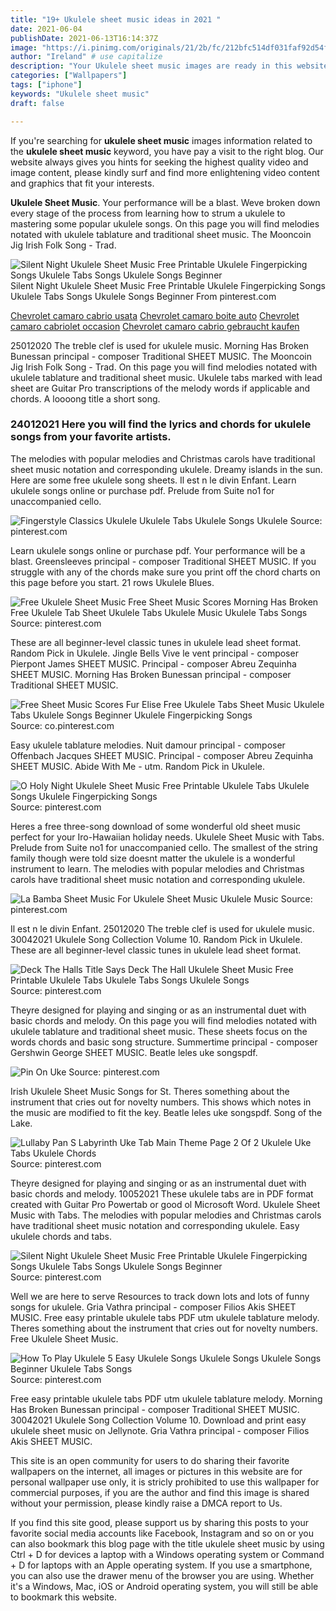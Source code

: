 ```yaml
---
title: "19+ Ukulele sheet music ideas in 2021 "
date: 2021-06-04
publishDate: 2021-06-13T16:14:37Z
image: "https://i.pinimg.com/originals/21/2b/fc/212bfc514df031faf92d54f52481d035.png"
author: "Ireland" # use capitalize
description: "Your Ukulele sheet music images are ready in this website. Ukulele sheet music are a topic that is being searched for and liked by netizens today. You can Download the Ukulele sheet music files here. Find and Download all free vectors."
categories: ["Wallpapers"]
tags: ["iphone"]
keywords: "Ukulele sheet music"
draft: false

---
```


If you're searching for **ukulele sheet music** images information related to the **ukulele sheet music** keyword, you have pay a visit to the right  blog.  Our website always  gives you  hints  for seeking  the highest  quality video and image  content, please kindly surf and find more enlightening video content and graphics  that fit your interests.

**Ukulele Sheet Music**. Your performance will be a blast. Weve broken down every stage of the process from learning how to strum a ukulele to mastering some popular ukulele songs. On this page you will find melodies notated with ukulele tablature and traditional sheet music. The Mooncoin Jig Irish Folk Song - Trad.

![Silent Night Ukulele Sheet Music Free Printable Ukulele Fingerpicking Songs Ukulele Tabs Songs Ukulele Songs Beginner](https://i.pinimg.com/originals/70/14/1d/70141d8d39c380407ab695172ec5e663.png "Silent Night Ukulele Sheet Music Free Printable Ukulele Fingerpicking Songs Ukulele Tabs Songs Ukulele Songs Beginner")
Silent Night Ukulele Sheet Music Free Printable Ukulele Fingerpicking Songs Ukulele Tabs Songs Ukulele Songs Beginner From pinterest.com

[Chevrolet camaro cabrio usata](/chevrolet-camaro-cabrio-usata/)
[Chevrolet camaro boite auto](/chevrolet-camaro-boite-auto/)
[Chevrolet camaro cabriolet occasion](/chevrolet-camaro-cabriolet-occasion/)
[Chevrolet camaro cabrio gebraucht kaufen](/chevrolet-camaro-cabrio-gebraucht-kaufen/)

25012020 The treble clef is used for ukulele music. Morning Has Broken Bunessan principal - composer Traditional SHEET MUSIC. The Mooncoin Jig Irish Folk Song - Trad. On this page you will find melodies notated with ukulele tablature and traditional sheet music. Ukulele tabs marked with lead sheet are Guitar Pro transcriptions of the melody words if applicable and chords. A loooong title a short song.

### 24012021 Here you will find the lyrics and chords for ukulele songs from your favorite artists.

The melodies with popular melodies and Christmas carols have traditional sheet music notation and corresponding ukulele. Dreamy islands in the sun. Here are some free ukulele song sheets. Il est n le divin Enfant. Learn ukulele songs online or purchase pdf. Prelude from Suite no1 for unaccompanied cello.


![Fingerstyle Classics Ukulele Ukulele Tabs Ukulele Songs Ukulele](https://i.pinimg.com/originals/2c/2d/53/2c2d538bcd017ecca12f7facb6064abe.jpg "Fingerstyle Classics Ukulele Ukulele Tabs Ukulele Songs Ukulele")
Source: pinterest.com

Learn ukulele songs online or purchase pdf. Your performance will be a blast. Greensleeves principal - composer Traditional SHEET MUSIC. If you struggle with any of the chords make sure you print off the chord charts on this page before you start. 21 rows Ukulele Blues.

![Free Ukulele Sheet Music Free Sheet Music Scores Morning Has Broken Free Ukulele Tab Sheet Ukulele Tabs Ukulele Music Ukulele Tabs Songs](https://i.pinimg.com/originals/ef/3f/4b/ef3f4b116e64a20b4fa66291bc125f99.png "Free Ukulele Sheet Music Free Sheet Music Scores Morning Has Broken Free Ukulele Tab Sheet Ukulele Tabs Ukulele Music Ukulele Tabs Songs")
Source: pinterest.com

These are all beginner-level classic tunes in ukulele lead sheet format. Random Pick in Ukulele. Jingle Bells Vive le vent principal - composer Pierpont James SHEET MUSIC. Principal - composer Abreu Zequinha SHEET MUSIC. Morning Has Broken Bunessan principal - composer Traditional SHEET MUSIC.

![Free Sheet Music Scores Fur Elise Free Ukulele Tabs Sheet Music Ukulele Tabs Ukulele Songs Beginner Ukulele Fingerpicking Songs](https://i.pinimg.com/originals/44/89/7b/44897b8abe7b118eb84a699ed209c6c4.png "Free Sheet Music Scores Fur Elise Free Ukulele Tabs Sheet Music Ukulele Tabs Ukulele Songs Beginner Ukulele Fingerpicking Songs")
Source: co.pinterest.com

Easy ukulele tablature melodies. Nuit damour principal - composer Offenbach Jacques SHEET MUSIC. Principal - composer Abreu Zequinha SHEET MUSIC. Abide With Me - utm. Random Pick in Ukulele.

![O Holy Night Ukulele Sheet Music Free Printable Ukulele Tabs Ukulele Songs Ukulele Fingerpicking Songs](https://i.pinimg.com/originals/64/3b/23/643b23e13129bd27cdfc21d8925d1847.png "O Holy Night Ukulele Sheet Music Free Printable Ukulele Tabs Ukulele Songs Ukulele Fingerpicking Songs")
Source: pinterest.com

Heres a free three-song download of some wonderful old sheet music perfect for your Iro-Hawaiian holiday needs. Ukulele Sheet Music with Tabs. Prelude from Suite no1 for unaccompanied cello. The smallest of the string family though were told size doesnt matter the ukulele is a wonderful instrument to learn. The melodies with popular melodies and Christmas carols have traditional sheet music notation and corresponding ukulele.

![La Bamba Sheet Music For Ukulele Sheet Music Ukulele Music](https://i.pinimg.com/originals/ef/2b/0d/ef2b0d2d0b427e33bb3cb9b5cefd8479.gif "La Bamba Sheet Music For Ukulele Sheet Music Ukulele Music")
Source: pinterest.com

Il est n le divin Enfant. 25012020 The treble clef is used for ukulele music. 30042021 Ukulele Song Collection Volume 10. Random Pick in Ukulele. These are all beginner-level classic tunes in ukulele lead sheet format.

![Deck The Halls Title Says Deck The Hall Ukulele Sheet Music Free Printable Ukulele Tabs Ukulele Tabs Songs Ukulele Songs](https://i.pinimg.com/originals/c5/7b/9c/c57b9cbd0e76104f08e4e9204b6b17ef.png "Deck The Halls Title Says Deck The Hall Ukulele Sheet Music Free Printable Ukulele Tabs Ukulele Tabs Songs Ukulele Songs")
Source: pinterest.com

Theyre designed for playing and singing or as an instrumental duet with basic chords and melody. On this page you will find melodies notated with ukulele tablature and traditional sheet music. These sheets focus on the words chords and basic song structure. Summertime principal - composer Gershwin George SHEET MUSIC. Beatle leles uke songspdf.

![Pin On Uke](https://i.pinimg.com/originals/69/d1/64/69d1641be059ac6a5f62bd4b8afe45d0.png "Pin On Uke")
Source: pinterest.com

Irish Ukulele Sheet Music Songs for St. Theres something about the instrument that cries out for novelty numbers. This shows which notes in the music are modified to fit the key. Beatle leles uke songspdf. Song of the Lake.

![Lullaby Pan S Labyrinth Uke Tab Main Theme Page 2 Of 2 Ukulele Uke Tabs Ukulele Chords](https://i.pinimg.com/originals/9e/8d/65/9e8d65759bd2a620819f73908486420e.jpg "Lullaby Pan S Labyrinth Uke Tab Main Theme Page 2 Of 2 Ukulele Uke Tabs Ukulele Chords")
Source: pinterest.com

Theyre designed for playing and singing or as an instrumental duet with basic chords and melody. 10052021 These ukulele tabs are in PDF format created with Guitar Pro Powertab or good ol Microsoft Word. Ukulele Sheet Music with Tabs. The melodies with popular melodies and Christmas carols have traditional sheet music notation and corresponding ukulele. Easy ukulele chords and tabs.

![Silent Night Ukulele Sheet Music Free Printable Ukulele Fingerpicking Songs Ukulele Tabs Songs Ukulele Songs Beginner](https://i.pinimg.com/originals/70/14/1d/70141d8d39c380407ab695172ec5e663.png "Silent Night Ukulele Sheet Music Free Printable Ukulele Fingerpicking Songs Ukulele Tabs Songs Ukulele Songs Beginner")
Source: pinterest.com

Well we are here to serve Resources to track down lots and lots of funny songs for ukulele. Gria Vathra principal - composer Filios Akis SHEET MUSIC. Free easy printable ukulele tabs PDF utm ukulele tablature melody. Theres something about the instrument that cries out for novelty numbers. Free Ukulele Sheet Music.

![How To Play Ukulele 5 Easy Ukulele Songs Ukulele Songs Ukulele Songs Beginner Ukulele Tabs Songs](https://i.pinimg.com/originals/21/2b/fc/212bfc514df031faf92d54f52481d035.png "How To Play Ukulele 5 Easy Ukulele Songs Ukulele Songs Ukulele Songs Beginner Ukulele Tabs Songs")
Source: pinterest.com

Free easy printable ukulele tabs PDF utm ukulele tablature melody. Morning Has Broken Bunessan principal - composer Traditional SHEET MUSIC. 30042021 Ukulele Song Collection Volume 10. Download and print easy ukulele sheet music on Jellynote. Gria Vathra principal - composer Filios Akis SHEET MUSIC.

This site is an open community for users to do sharing their favorite wallpapers on the internet, all images or pictures in this website are for personal wallpaper use only, it is stricly prohibited to use this wallpaper for commercial purposes, if you are the author and find this image is shared without your permission, please kindly raise a DMCA report to Us.

If you find this site good, please support us by sharing this posts to your favorite social media accounts like Facebook, Instagram and so on or you can also bookmark this blog page with the title ukulele sheet music by using Ctrl + D for devices a laptop with a Windows operating system or Command + D for laptops with an Apple operating system. If you use a smartphone, you can also use the drawer menu of the browser you are using. Whether it's a Windows, Mac, iOS or Android operating system, you will still be able to bookmark this website.
